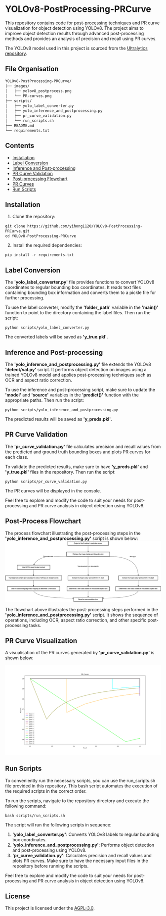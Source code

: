 # YOLOv8-PostProcessing-PRCurve

This repository contains code for post-processing techniques and PR curve visualization for object detection using YOLOv8. The project aims to improve object detection results through advanced post-processing methods and provides an analysis of precision and recall using PR curves.

The YOLOv8 model used in this project is sourced from the [Ultralytics repository](https://github.com/ultralytics/ultralytics).

## File Organisation

```
YOLOv8-PostProcessing-PRCurve/
├── images/
│   ├── yolov8_postprocess.png
│   └── PR-curves.png
├── scripts/
│   ├── yolo_label_converter.py
│   ├── yolo_inference_and_postprocessing.py
│   ├── pr_curve_validation.py
│   └── run_scripts.sh
├── README.md
└── requirements.txt
```

## Contents
- [Installation](#installation)
- [Label Conversion](#label-conversion)
- [Inference and Post-processing](#inference-and-post-processing)
- [PR Curve Validation](#pr-curve-validation)
- [Post-processing Flowchart](#post-processing-flowchart)
- [PR Curves](#pr-curves)
- [Run Scripts](run-scripts)

## Installation
1. Clone the repository:
```shell
git clone https://github.com/yihong1120/YOLOv8-PostProcessing-PRCurve.git
cd YOLOv8-PostProcessing-PRCurve
```

2. Install the required dependencies:
```shell
pip install -r requirements.txt
```

## Label Conversion
The **'yolo_label_converter.py'** file provides functions to convert YOLOv8 coordinates to regular bounding box coordinates. It reads text files containing bounding box information and converts them to a pickle file for further processing.

To use the label converter, modify the **'folder_path'** variable in the **'main()'** function to point to the directory containing the label files. Then run the script:

```shell
python scripts/yolo_label_converter.py
```

The converted labels will be saved as **'y_true.pkl'**.

## Inference and Post-processing
The **'yolo_inference_and_postprocessing.py'** file extends the YOLOv8 **'detect/val.py'** script. It performs object detection on images using a trained YOLOv8 model and applies post-processing techniques such as OCR and aspect ratio correction.

To use the inference and post-processing script, make sure to update the **'model'** and **'source'** variables in the **'predict()'** function with the appropriate paths. Then run the script:

```shell
python scripts/yolo_inference_and_postprocessing.py
```

The predicted results will be saved as **'y_preds.pkl'**.

## PR Curve Validation
The **'pr_curve_validation.py'** file calculates precision and recall values from the predicted and ground truth bounding boxes and plots PR curves for each class.

To validate the predicted results, make sure to have **'y_preds.pkl'** and **'y_true.pkl'** files in the repository. Then run the script:

```shell
python scripts/pr_curve_validation.py
```

The PR curves will be displayed in the console.

Feel free to explore and modify the code to suit your needs for post-processing and PR curve analysis in object detection using YOLOv8.

## Post-Process Flowchart
The process flowchart illustrating the post-processing steps in the **'yolo_inference_and_postprocessing.py'** script is shown below:
![here](https://github.com/yihong1120/YOLOv8-PostProcessing-PRCurve/blob/main/images/yolov8_postprocess.png)

The flowchart above illustrates the post-processing steps performed in the **'yolo_inference_and_postprocessing.py'** script. It shows the sequence of operations, including OCR, aspect ratio correction, and other specific post-processing tasks.

## PR Curve Visualization
A visualisation of the PR curves generated by **'pr_curve_validation.py'** is shown below:

![here](https://github.com/yihong1120/YOLOv8-PostProcessing-PRCurve/blob/main/images/PR-curves.png)

## Run Scripts
To conveniently run the necessary scripts, you can use the run_scripts.sh file provided in this repository. This bash script automates the execution of the required scripts in the correct order.

To run the scripts, navigate to the repository directory and execute the following command:

```shell
bash scripts/run_scripts.sh
```

The script will run the following scripts in sequence:

1. **'yolo_label_converter.py'**: Converts YOLOv8 labels to regular bounding box coordinates.
2. **'yolo_inference_and_postprocessing.py'**: Performs object detection and post-processing using YOLOv8.
3. **'pr_curve_validation.py'**: Calculates precision and recall values and plots PR curves.
Make sure to have the necessary input files in the repository before running the scripts.

Feel free to explore and modify the code to suit your needs for post-processing and PR curve analysis in object detection using YOLOv8.

## License
This project is licensed under the [AGPL-3.0](https://github.com/yihong1120/YOLOv8-PostProcessing-PRCurve/blob/main/LICENSE).
